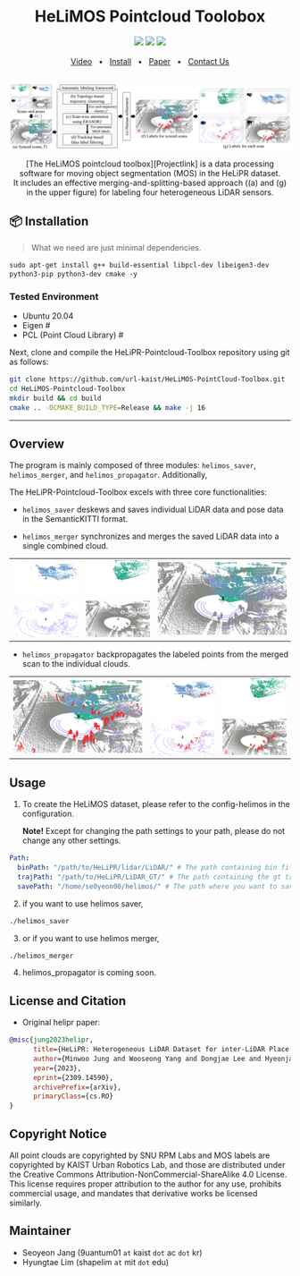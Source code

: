 <div align="center">
    <h1>HeLiMOS Pointcloud Toolobox</h1>
    <a href="https://github.com/url-kaist/HeLiMOS-PointCloud-Toolbox"><img src="https://img.shields.io/badge/-C++-blue?logo=cplusplus" /></a>
    <a href="https://github.com/url-kaist/HeLiMOS-PointCloud-Toolbox"><img src="https://img.shields.io/badge/Linux-FCC624?logo=linux&logoColor=black" /></a>
    <a href="https://sites.google.com/view/heliprdataset"><img src="https://img.shields.io/badge/HeLiPR_Dataset-4285F4?style=for-the-badge&logo=google-cloud&logoColor=white" height="21"/></a>
    <!-- a href="https://ieeexplore.ieee.org/document/9981561"><img src="https://img.shields.io/badge/DOI-10.1109/IROS47612.2022.9981561-004088.svg"/-->
    <br />
    <br />
    <a href=https://urobot.kaist.ac.kr/>Video</a>
    <span>&nbsp;&nbsp;•&nbsp;&nbsp;</span>
    <a href="https://urobot.kaist.ac.kr/">Install</a>
    <span>&nbsp;&nbsp;•&nbsp;&nbsp;</span>
     <a href=https://urobot.kaist.ac.kr/>Paper</a>
    <span>&nbsp;&nbsp;•&nbsp;&nbsp;</span>
    <a href=https://urobot.kaist.ac.kr/>Contact Us</a>
  <br />
  <br />
  <p align="center"><img src=image/overview.png alt="animated" /></p>

  [The HeLiMOS pointcloud toolbox][Projectlink] is a data processing software for moving object segmentation (MOS) in the HeLiPR dataset.<br>
  It includes an effective merging-and-splitting-based approach ((a) and (g) in the upper figure) for labeling four heterogeneous LiDAR sensors.
</div>

[YouTubeLInk]: https://urobot.kaist.ac.kr/
[arXivlink]: https://urobot.kaist.ac.kr/
[Proejectlink]: https://urobot.kaist.ac.kr/
[Datasetlink]: https://urobot.kaist.ac.kr/

## :package: Installation
> What we need are just minimal dependencies.

```commandline
sudo apt-get install g++ build-essential libpcl-dev libeigen3-dev python3-pip python3-dev cmake -y
```

### Tested Environment
- Ubuntu 20.04
- Eigen #
- PCL (Point Cloud Library) #

Next, clone and compile the HeLiPR-Pointcloud-Toolbox repository using git as follows:

```bash
git clone https://github.com/url-kaist/HeLiMOS-PointCloud-Toolbox.git
cd HeLiMOS-Pointcloud-Toolbox
mkdir build && cd build
cmake .. -DCMAKE_BUILD_TYPE=Release && make -j 16 
```

---

## Overview 

The program is mainly composed of three modules: `helimos_saver`, `helimos_merger`, and `helimos_propagator`.   Additionally, 

The HeLiPR-Pointcloud-Toolbox excels with three core functionalities: 

- `helimos_saver` deskews and saves individual LiDAR data and pose data in the SemanticKITTI format.

- `helimos_merger` synchronizes and merges the saved LiDAR data into a single combined cloud.

<table align="center">
  <tr>
    <td><img src="image/pics_merger/Aeva.png" alt="Aeva" width="300"></td>
    <td><img src="image/pics_merger/livox.png" alt="livox" width="300"></td>
    <td rowspan="2"><img src="image/pics_merger/Merged.png" alt="Merged" width="600"></td>
  </tr>
  <tr>
    <td><img src="image/pics_merger/Velodyne.png" alt="Velodyne" width="300"></td>
    <td><img src="image/pics_merger/Ouster.png" alt="Ouster" width="300"></td>
  </tr>
</table>


- `helimos_propagator` backpropagates the labeled points from the merged scan to the individual clouds.

<table align="center">
  <tr>
    <td rowspan="2"><img src="image/pics_propagator/Merged_dyn.png" alt="Propagated" width="600"></td>
    <td><img src="image/pics_propagator/Aeva_dyn.png" alt="Aevadyn" width="300"></td>
    <td><img src="image/pics_propagator/Livox_dyn.png" alt="Livoxdyn 2" width="300"></td>
  </tr>
  <tr>
    <td><img src="image/pics_propagator/Velodyne_dyn.png" alt="Velodyn" width="300"></td>
    <td><img src="image/pics_propagator/Ouster_dyn.png" alt="OSdyn" width="300"></td>
  </tr>
</table>



## Usage
1. To create the HeLiMOS dataset, please refer to the config-helimos in the configuration. 

    **Note!** Except for changing the path settings to your path, please do not change any other settings.

```yaml
Path:
  binPath: "/path/to/HeLiPR/lidar/LiDAR/" # The path containing bin file from HeLiPR dataset
  trajPath: "/path/to/HeLiPR/LiDAR_GT/" # The path containing the gt trajectory of the 4 LiDARs
  savePath: "/home/se0yeon00/helimos/" # The path where you want to save the data
```

2. if you want to use helimos saver,
```bash
./helimos_saver
```
3. or if you want to use helimos merger,
```bash
./helimos_merger
```
4. helimos_propagator is coming soon. 


## License and Citation
- Original helipr paper: 

```bibtex
@misc{jung2023helipr,
      title={HeLiPR: Heterogeneous LiDAR Dataset for inter-LiDAR Place Recognition under Spatial and Temporal Variations}, 
      author={Minwoo Jung and Wooseong Yang and Dongjae Lee and Hyeonjae Gil and Giseop Kim and Ayoung Kim},
      year={2023},
      eprint={2309.14590},
      archivePrefix={arXiv},
      primaryClass={cs.RO}
}
```

## Copyright Notice
All point clouds are copyrighted by SNU RPM Labs and MOS labels are copyrighted by KAIST Urban Robotics Lab, and those are distributed under the Creative Commons Attribution-NonCommercial-ShareAlike 4.0 License. This license requires proper attribution to the author for any use, prohibits commercial usage, and mandates that derivative works be licensed similarly.

## Maintainer

- Seoyeon Jang (9uantum01 `at` kaist `dot` ac `dot` kr)
- Hyungtae Lim (shapelim `at` mit `dot` edu)